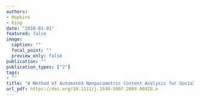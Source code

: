 ```yaml
---
authors:
- Hopkins
- King
date: "2010-01-01"
featured: false
image:
  caption: ""
  focal_point: ""
  preview_only: false
publication: ""
publication_types: ["2"]
tags:
- ""
title: "A Method of Automated Nonparametric Content Analysis for Social Science"
url_pdf: https://doi.org/10.1111/j.1540-5907.2009.00428.x
---
```

